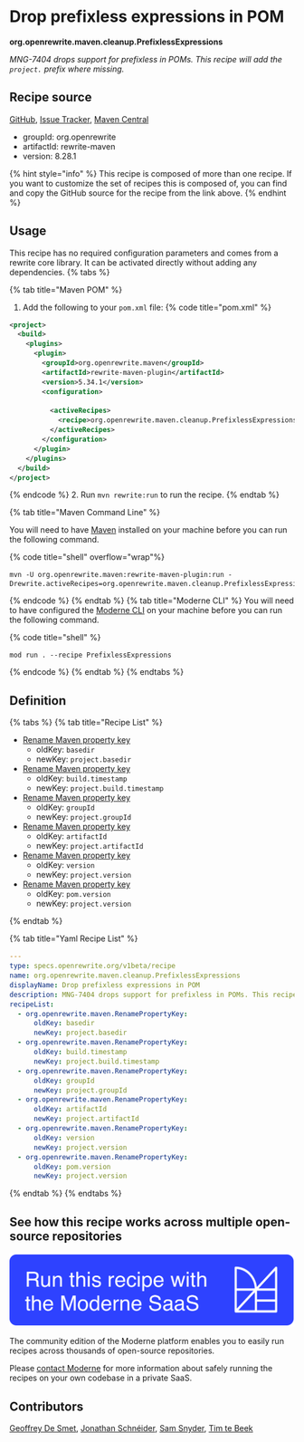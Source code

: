 # Drop prefixless expressions in POM

**org.openrewrite.maven.cleanup.PrefixlessExpressions**

_MNG-7404 drops support for prefixless in POMs. This recipe will add the `project.` prefix where missing._

## Recipe source

[GitHub](https://github.com/openrewrite/rewrite/blob/main/rewrite-maven/src/main/resources/META-INF/rewrite/maven.yml), [Issue Tracker](https://github.com/openrewrite/rewrite/issues), [Maven Central](https://central.sonatype.com/artifact/org.openrewrite/rewrite-maven/8.28.1/jar)

* groupId: org.openrewrite
* artifactId: rewrite-maven
* version: 8.28.1

{% hint style="info" %}
This recipe is composed of more than one recipe. If you want to customize the set of recipes this is composed of, you can find and copy the GitHub source for the recipe from the link above.
{% endhint %}

## Usage

This recipe has no required configuration parameters and comes from a rewrite core library. It can be activated directly without adding any dependencies.
{% tabs %}

{% tab title="Maven POM" %}
1. Add the following to your `pom.xml` file:
{% code title="pom.xml" %}
```xml
<project>
  <build>
    <plugins>
      <plugin>
        <groupId>org.openrewrite.maven</groupId>
        <artifactId>rewrite-maven-plugin</artifactId>
        <version>5.34.1</version>
        <configuration>
          
          <activeRecipes>
            <recipe>org.openrewrite.maven.cleanup.PrefixlessExpressions</recipe>
          </activeRecipes>
        </configuration>
      </plugin>
    </plugins>
  </build>
</project>
```
{% endcode %}
2. Run `mvn rewrite:run` to run the recipe.
{% endtab %}

{% tab title="Maven Command Line" %}

You will need to have [Maven](https://maven.apache.org/download.cgi) installed on your machine before you can run the following command.

{% code title="shell" overflow="wrap"%}
```shell
mvn -U org.openrewrite.maven:rewrite-maven-plugin:run -Drewrite.activeRecipes=org.openrewrite.maven.cleanup.PrefixlessExpressions 
```
{% endcode %}
{% endtab %}
{% tab title="Moderne CLI" %}
You will need to have configured the [Moderne CLI](https://docs.moderne.io/moderne-cli/cli-intro) on your machine before you can run the following command.

{% code title="shell" %}
```shell
mod run . --recipe PrefixlessExpressions
```
{% endcode %}
{% endtab %}
{% endtabs %}

## Definition

{% tabs %}
{% tab title="Recipe List" %}
* [Rename Maven property key](../../maven/renamepropertykey.md)
  * oldKey: `basedir`
  * newKey: `project.basedir`
* [Rename Maven property key](../../maven/renamepropertykey.md)
  * oldKey: `build.timestamp`
  * newKey: `project.build.timestamp`
* [Rename Maven property key](../../maven/renamepropertykey.md)
  * oldKey: `groupId`
  * newKey: `project.groupId`
* [Rename Maven property key](../../maven/renamepropertykey.md)
  * oldKey: `artifactId`
  * newKey: `project.artifactId`
* [Rename Maven property key](../../maven/renamepropertykey.md)
  * oldKey: `version`
  * newKey: `project.version`
* [Rename Maven property key](../../maven/renamepropertykey.md)
  * oldKey: `pom.version`
  * newKey: `project.version`

{% endtab %}

{% tab title="Yaml Recipe List" %}
```yaml
---
type: specs.openrewrite.org/v1beta/recipe
name: org.openrewrite.maven.cleanup.PrefixlessExpressions
displayName: Drop prefixless expressions in POM
description: MNG-7404 drops support for prefixless in POMs. This recipe will add the `project.` prefix where missing.
recipeList:
  - org.openrewrite.maven.RenamePropertyKey:
      oldKey: basedir
      newKey: project.basedir
  - org.openrewrite.maven.RenamePropertyKey:
      oldKey: build.timestamp
      newKey: project.build.timestamp
  - org.openrewrite.maven.RenamePropertyKey:
      oldKey: groupId
      newKey: project.groupId
  - org.openrewrite.maven.RenamePropertyKey:
      oldKey: artifactId
      newKey: project.artifactId
  - org.openrewrite.maven.RenamePropertyKey:
      oldKey: version
      newKey: project.version
  - org.openrewrite.maven.RenamePropertyKey:
      oldKey: pom.version
      newKey: project.version

```
{% endtab %}
{% endtabs %}

## See how this recipe works across multiple open-source repositories

[![Moderne Link Image](/.gitbook/assets/ModerneRecipeButton.png)](https://app.moderne.io/recipes/org.openrewrite.maven.cleanup.PrefixlessExpressions)

The community edition of the Moderne platform enables you to easily run recipes across thousands of open-source repositories.

Please [contact Moderne](https://moderne.io/product) for more information about safely running the recipes on your own codebase in a private SaaS.

## Contributors
[Geoffrey De Smet](mailto:gds.geoffrey.de.smet@gmail.com), [Jonathan Schnéider](mailto:jkschneider@gmail.com), [Sam Snyder](mailto:sam@moderne.io), [Tim te Beek](mailto:tim@moderne.io)
